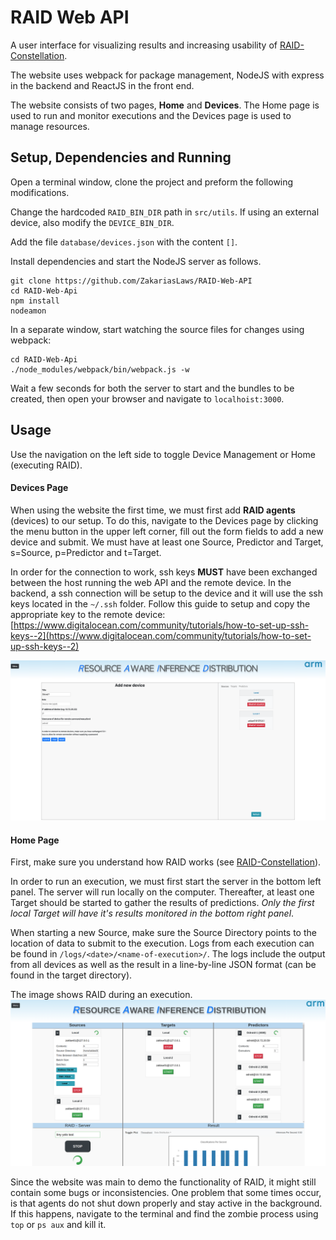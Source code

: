 # RAID Web API

A user interface for visualizing results and increasing usability of [RAID-Constellation](https://github.com/ZakariasLaws/RAID-constellation).

The website uses webpack for package management, NodeJS with express in the backend and ReactJS in the front end.

The website consists of two pages, **Home** and **Devices**. The Home page is used to run and monitor executions and 
the Devices page is used to manage resources. 

## Setup, Dependencies and Running
Open a terminal window, clone the project and preform the following modifications.

Change the hardcoded `RAID_BIN_DIR` path in `src/utils`. If using an external device, also modify the `DEVICE_BIN_DIR`.

Add the file `database/devices.json` with the content `[]`.

Install dependencies and start the NodeJS server as follows.

```shell script
git clone https://github.com/ZakariasLaws/RAID-Web-API
cd RAID-Web-Api
npm install
nodeamon
```

In a separate window, start watching the source files for changes using webpack:

```shell script
cd RAID-Web-Api
./node_modules/webpack/bin/webpack.js -w
```

Wait a few seconds for both the server to start and the bundles to be created, then open your browser and navigate to 
`localhoist:3000`.

## Usage
Use the navigation on the left side to toggle Device Management or Home (executing RAID). 

#### Devices Page
When using the website the first time, we must first add 
__RAID agents__ (devices) to our setup. To do this, navigate to the Devices page by clicking the menu button in the 
upper left corner, fill out the form fields to add a new device and submit. We must have at least one Source, 
Predictor and Target, s=Source, p=Predictor and t=Target.

In order for the connection to work, ssh keys **MUST** have been exchanged between
the host running the web API and the remote device. In the backend, a ssh connection will be setup to the device and it
will use the ssh keys located in the `~/.ssh` folder. Follow this guide to setup and copy the appropriate key to the 
remote device: [https://www.digitalocean.com/community/tutorials/how-to-set-up-ssh-keys--2](https://www.digitalocean.com/community/tutorials/how-to-set-up-ssh-keys--2)

![Image of Devices page](public/images/devicesPage.png)

#### Home Page
First, make sure you understand how RAID works (see [RAID-Constellation](https://github.com/ZakariasLaws/RAID-constellation)).

In order to run an execution, we must first start the server in the bottom left panel. The server will run locally on
the computer. Thereafter, at least one Target should be started to gather the results of predictions. *Only the first 
local Target will have it's results monitored in the bottom right panel*.

When starting a new Source, make sure the Source Directory points to the location of data to submit to the execution. 
Logs from each execution can be found in `/logs/<date>/<name-of-execution>/`. The logs include the output from all
devices as well as the result in a line-by-line JSON format (can be found in the target directory).

The image shows RAID during an execution.
![Image of Home page](public/images/mainPageWebsite.png)

Since the website was main to demo the functionality of RAID, it might still contain some bugs or inconsistencies. 
One problem that some times occur, is that agents do not shut down properly and stay active in the background. If this
happens, navigate to the terminal and find the zombie process using `top` or `ps aux` and kill it.
